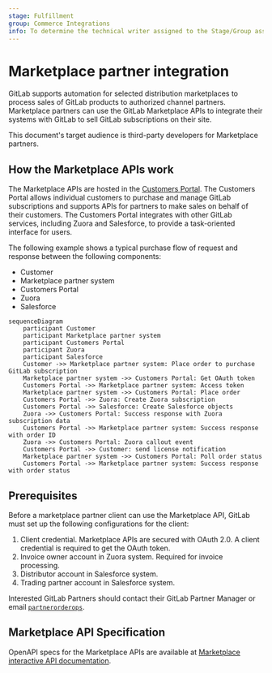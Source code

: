 ```yaml
---
stage: Fulfillment
group: Commerce Integrations
info: To determine the technical writer assigned to the Stage/Group associated with this page, see https://about.gitlab.com/handbook/product/ux/technical-writing/#assignments
---
```


# Marketplace partner integration

GitLab supports automation for selected distribution marketplaces to process sales of GitLab products to authorized
channel partners. Marketplace partners can use the GitLab Marketplace APIs to integrate their systems with GitLab to
sell GitLab subscriptions on their site.

This document's target audience is third-party developers for Marketplace partners.

## How the Marketplace APIs work

The Marketplace APIs are hosted in the [Customers Portal](https://customers.gitlab.com/). The Customers Portal allows
individual customers to purchase and manage GitLab subscriptions and supports APIs for partners
to make sales on behalf of their customers. The Customers Portal integrates with other GitLab services, including
Zuora and Salesforce, to provide a task-oriented interface for users.

The following example shows a typical purchase flow of request and response between the following components:

- Customer
- Marketplace partner system
- Customers Portal
- Zuora
- Salesforce

```mermaid
sequenceDiagram
    participant Customer
    participant Marketplace partner system
    participant Customers Portal
    participant Zuora
    participant Salesforce
    Customer ->> Marketplace partner system: Place order to purchase GitLab subscription
    Marketplace partner system ->> Customers Portal: Get OAuth token
    Customers Portal ->> Marketplace partner system: Access token
    Marketplace partner system ->> Customers Portal: Place order
    Customers Portal ->> Zuora: Create Zuora subscription
    Customers Portal ->> Salesforce: Create Salesforce objects
    Zuora ->> Customers Portal: Success response with Zuora subscription data
    Customers Portal ->> Marketplace partner system: Success response with order ID
    Zuora ->> Customers Portal: Zuora callout event
    Customers Portal ->> Customer: send license notification
    Marketplace partner system ->> Customers Portal: Poll order status
    Customers Portal ->> Marketplace partner system: Success response with order status
```

## Prerequisites

Before a marketplace partner client can use the Marketplace API, GitLab must set up the following configurations for the client:

1. Client credential. Marketplace APIs are secured with OAuth 2.0. A client credential is required to get the OAuth token.
1. Invoice owner account in Zuora system. Required for invoice processing.
1. Distributor account in Salesforce system.
1. Trading partner account in Salesforce system.

Interested GitLab Partners should contact their GitLab Partner Manager or email [`partnerorderops`](mailto:partnerorderops@gitlab.com).

## Marketplace API Specification

OpenAPI specs for the Marketplace APIs are available at [Marketplace interactive API documentation](https://customers.staging.gitlab.com/openapi_docs/marketplace).
